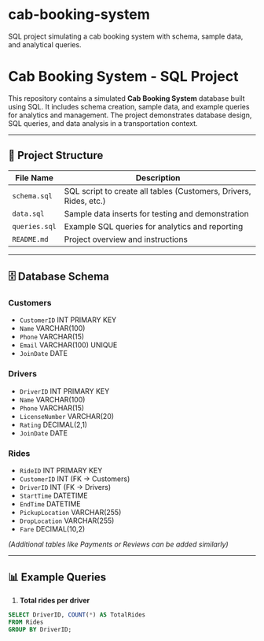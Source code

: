# cab-booking-system
SQL project simulating a cab booking system with schema, sample data, and analytical queries.
# Cab Booking System - SQL Project

This repository contains a simulated **Cab Booking System** database built using SQL. It includes schema creation, sample data, and example queries for analytics and management. The project demonstrates database design, SQL queries, and data analysis in a transportation context.

---

## 📂 Project Structure

| File Name       | Description                                         |
|-----------------|-----------------------------------------------------|
| `schema.sql`    | SQL script to create all tables (Customers, Drivers, Rides, etc.) |
| `data.sql`      | Sample data inserts for testing and demonstration  |
| `queries.sql`   | Example SQL queries for analytics and reporting    |
| `README.md`     | Project overview and instructions                  |

---

## 🗄 Database Schema

### Customers
- `CustomerID` INT PRIMARY KEY
- `Name` VARCHAR(100)
- `Phone` VARCHAR(15)
- `Email` VARCHAR(100) UNIQUE
- `JoinDate` DATE

### Drivers
- `DriverID` INT PRIMARY KEY
- `Name` VARCHAR(100)
- `Phone` VARCHAR(15)
- `LicenseNumber` VARCHAR(20)
- `Rating` DECIMAL(2,1)
- `JoinDate` DATE

### Rides
- `RideID` INT PRIMARY KEY
- `CustomerID` INT (FK → Customers)
- `DriverID` INT (FK → Drivers)
- `StartTime` DATETIME
- `EndTime` DATETIME
- `PickupLocation` VARCHAR(255)
- `DropLocation` VARCHAR(255)
- `Fare` DECIMAL(10,2)

*(Additional tables like Payments or Reviews can be added similarly)*

---

## 📊 Example Queries

1. **Total rides per driver**
```sql
SELECT DriverID, COUNT(*) AS TotalRides
FROM Rides
GROUP BY DriverID;
